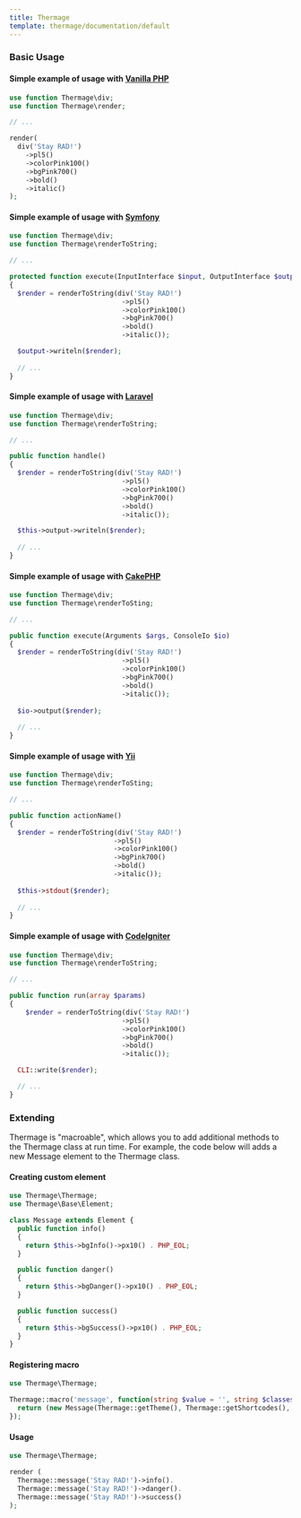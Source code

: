 ```yaml
---
title: Thermage
template: thermage/documentation/default   
---
```


### Basic Usage

#### Simple example of usage with [Vanilla PHP](https://www.php.net/)

```php 
use function Thermage\div;
use function Thermage\render;

// ... 

render(
  div('Stay RAD!')
    ->pl5()
    ->colorPink100()
    ->bgPink700()
    ->bold()
    ->italic()
);
```

#### Simple example of usage with [Symfony](https://github.com/symfony/console)

```php 
use function Thermage\div;
use function Thermage\renderToString;

// ... 

protected function execute(InputInterface $input, OutputInterface $output): int
{
  $render = renderToString(div('Stay RAD!')
                            ->pl5()
                            ->colorPink100()
                            ->bgPink700()
                            ->bold()
                            ->italic());

  $output->writeln($render);
      
  // ...
}
```

#### Simple example of usage with [Laravel](https://laravel.com/docs/8.x/artisan)

```php 
use function Thermage\div;
use function Thermage\renderToString;

// ... 

public function handle()
{
  $render = renderToString(div('Stay RAD!')
                            ->pl5()
                            ->colorPink100()
                            ->bgPink700()
                            ->bold()
                            ->italic());

  $this->output->writeln($render);
      
  // ...
}
```

#### Simple example of usage with [CakePHP](https://cakephp.org/)

```php 
use function Thermage\div;
use function Thermage\renderToSting;

// ... 

public function execute(Arguments $args, ConsoleIo $io)
{
  $render = renderToString(div('Stay RAD!')
                            ->pl5()
                            ->colorPink100()
                            ->bgPink700()
                            ->bold()
                            ->italic());
  
  $io->output($render);
      
  // ...
}
```

#### Simple example of usage with [Yii](https://www.yiiframework.com/)

```php 
use function Thermage\div;
use function Thermage\renderToSting;

// ... 

public function actionName()
{
  $render = renderToString(div('Stay RAD!')
                          ->pl5()
                          ->colorPink100()
                          ->bgPink700()
                          ->bold()
                          ->italic());
                          
  $this->stdout($render);
      
  // ...
}
```

#### Simple example of usage with [CodeIgniter](https://www.php.net/)

```php 
use function Thermage\div;
use function Thermage\renderToString;

// ... 

public function run(array $params)
{
    $render = renderToString(div('Stay RAD!')
                            ->pl5()
                            ->colorPink100()
                            ->bgPink700()
                            ->bold()
                            ->italic());

  CLI::write($render);

  // ...
}
```

### Extending

Thermage is "macroable", which allows you to add additional methods to the Thermage class at run time. For example, the code below will adds a new Message element to the Thermage class.  

#### Creating custom element 

```php
use Thermage\Thermage;
use Thermage\Base\Element;

class Message extends Element {
  public function info()
  {
    return $this->bgInfo()->px10() . PHP_EOL;
  }

  public function danger()
  {
    return $this->bgDanger()->px10() . PHP_EOL;
  }

  public function success()
  {
    return $this->bgSuccess()->px10() . PHP_EOL;
  }
}
```

#### Registering macro

```php
use Thermage\Thermage;

Thermage::macro('message', function(string $value = '', string $classes = '') {
  return (new Message(Thermage::getTheme(), Thermage::getShortcodes(), $value, $classes));
});
```

#### Usage

```php
use Thermage\Thermage;

render (
  Thermage::message('Stay RAD!')->info().
  Thermage::message('Stay RAD!')->danger().
  Thermage::message('Stay RAD!')->success()
);
```
